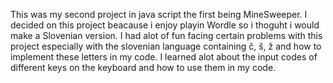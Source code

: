This was my second project in java script the first being MineSweeper. I decided on this project
beacause i enjoy playin Wordle so i thoguht i would make a Slovenian version. I had alot of fun
facing certain problems with this project especially with the slovenian language containing č, š, ž
and how to implement these letters in my code. I learned alot about the input codes of different keys on the keyboard
and how to use them in my code.
